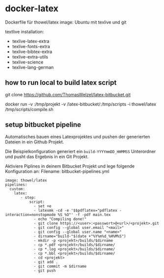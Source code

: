 # docker-latex

Dockerfile für thowel/latex image: Ubuntu mit texlive und git

textlive installation:
- texlive-latex-extra 
- texlive-fonts-extra 
- texlive-bibtex-extra
- texlive-extra-utils
- texlive-science
- texlive-lang-german

## how to run local to build latex script

git clone https://github.com/ThomasWelzel/latex-bitbucket.git

docker run -v <pathtolatexprojekt>:/tmp/projekt -v <pathto>/latex-bitbucket/:/tmp/scripts -i thowel/latex /tmp/scripts/compile.sh


## setup bitbucket pipeline
Automatisches bauen eines Latexprojektes und pushen der generierten Dateien in ein Github Projekt.

Die Beispielkonfiguration generiert ein `build-YYYYmmDD_HHMMSS` Unterordner und pusht das Ergebnis in ein Git Projekt.

Aktiviere Piplines in deinem Bitbucket Projekt und lege folgende Konfiguration an:
Filename: bitbucket-pipelines.yml

```
image: thowel/latex
pipelines:
  custom:
    latex:
       - step:
           script:
             - set +e
             - latexmk -cd -e '$$pdflatex="pdflatex -interaction=nonstopmode %S %O"' -f -pdf main.tex
             - echo "Compiling done!"
             - git clone https://<user>:<passwort>@<url>/<projekt>.git
             - git config --global user.email "<mail>"
             - git config --global user.name "<name>"
             - dirname="build-"$(date +"%Y%m%d_%H%M%S")
             - mkdir -p <projekt>/builds/$dirname
             - cp *.pdf <projekt>/builds/$dirname/
             - cp *.log <projekt>/builds/$dirname/
             - cp *.bbl <projekt>/builds/$dirname/
             - cd <projekt>
             - git add .
             - git commit -m $dirname
             - git push
```
